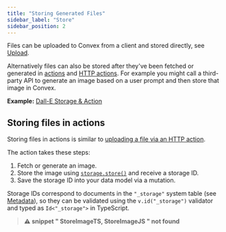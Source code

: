 ```yaml
---
title: "Storing Generated Files"
sidebar_label: "Store"
sidebar_position: 2
---
```




Files can be uploaded to Convex from a client and stored directly, see
[Upload](/file-storage/upload-files.mdx).

Alternatively files can also be stored after they've been fetched or generated
in [actions](/functions/actions.mdx) and
[HTTP actions](/functions/http-actions.mdx). For example you might call a
third-party API to generate an image based on a user prompt and then store that
image in Convex.

**Example:**
[Dall-E Storage & Action](https://github.com/get-convex/convex-demos/tree/main/dall-e-storage-action)

## Storing files in actions

Storing files in actions is similar to
[uploading a file via an HTTP action](/file-storage/upload-files.mdx#uploading-files-via-an-http-action).

The action takes these steps:

1. Fetch or generate an image.
2. Store the image using
   [`storage.store()`](/api/interfaces/server.StorageActionWriter#store) and
   receive a storage ID.
3. Save the storage ID into your data model via a mutation.

Storage IDs correspond to documents in the `"_storage"` system table (see
[Metadata](/file-storage/file-metadata.mdx)), so they can be validated using the
`v.id("_storage")` validator and typed as `Id<"_storage">` in TypeScript.

> **⚠ snippet " StoreImageTS, StoreImageJS " not found**
